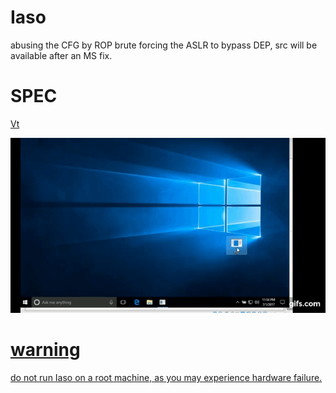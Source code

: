 # Iaso
abusing the CFG by ROP brute forcing the ASLR to bypass DEP, src will be available after an MS fix.

# SPEC

<html><a href="https://www.virustotal.com/en/file/c09a1d19361102cecae73efa418bac9a72474b347b4aaaaca2b16f095965b0df/analysis/1498951686/">Vt</html>

![](pic/bsod2.gif)

# warning
do not run Iaso on a root machine, as you may experience hardware failure.


